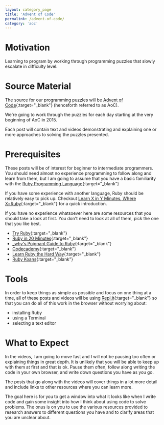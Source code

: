 ```yaml
---
layout: category_page
title: 'Advent of Code'
permalink: /advent-of-code/
category: 'aoc'
---
```


# Motivation

Learning to program by working through programming puzzles that slowly escalate in difficulty level.

# Source Material

The source for our programming puzzles will be [Advent of Code](https://adventofcode.com/about){:target="_blank"} (henceforth referred to as AoC).

We're going to work through the puzzles for each day starting at the very beginning of AoC in 2015.

Each post will contain text and videos demonstrating and explaining one or more approaches to solving the puzzles presented.

# Prerequisites

These posts will be of interest for beginner to intermediate programmers. 
You should need almost no experience programming to follow along and learn from them, but I am going to assume that you have a basic
familiarity with the [Ruby Programming Language](https://www.ruby-lang.org/en/){:target="_blank"}

If you have some experience with another language, Ruby should be relatively easy to pick up. 
Checkout [Learn X in Y Minutes, Where X=Ruby](https://www.ruby-lang.org/en/){:target="_blank"} for a quick introduction.

If you have no experience whatsoever here are some resources that you should take a look at first.
You don't need to look at all of them, pick the one that you like best.

+ [Try Ruby](https://ruby.github.io/TryRuby/){:target="_blank"}
+ [Ruby in 20 Minutes](https://www.ruby-lang.org/en/documentation/quickstart/){:target="_blank"}
+ [_why's Poignant Guide to Ruby](https://poignant.guide/){:target="_blank"}
+ [Codecademy](https://www.codecademy.com/learn/learn-ruby){:target="_blank"}
+ [Learn Ruby the Hard Way](https://learnrubythehardway.org/book/){:target="_blank"}
+ [Ruby Koans](http://www.rubykoans.com/){:target="_blank"}

# Tools

In order to keep things as simple as possible and focus on one thing at a time, all of these posts and videos will be 
using [Repl.it](https://repl.it/){:target="_blank"} so that you can do all of this work in the browser without worrying about:

+ installing Ruby
+ using a Terminal
+ selecting a text editor

# What to Expect

In the videos, I am going to move fast and I will not be pausing too often or explaining things in great depth.
It is unlikely that you will be able to keep up with them at first and that is ok. 
Pause them often, follow along writing the code in your own browser, and write down questions you have as you go. 

The posts that go along with the videos will cover things in a lot more detail and include links to other resources where you can learn more.

The goal here is for you to get a window into what it looks like when I write code and gain some insight into how I think about using code
to solve problems. The onus is on you to use the various resources provided to research answers to different questions you have
and to clarify areas that you are unclear about.
